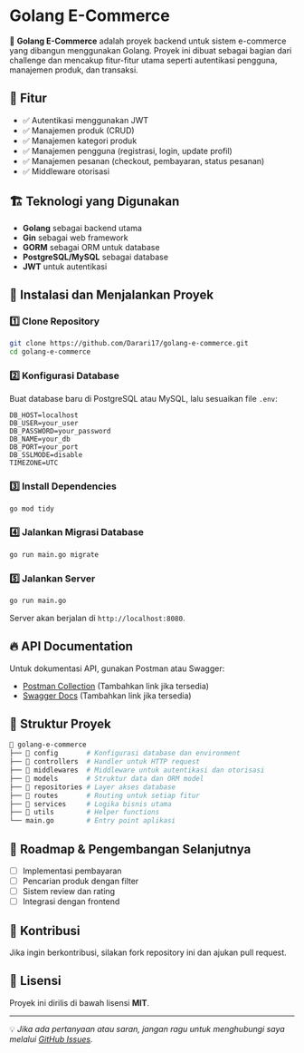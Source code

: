 # Golang E-Commerce

🚀 **Golang E-Commerce** adalah proyek backend untuk sistem e-commerce yang dibangun menggunakan Golang. Proyek ini dibuat sebagai bagian dari challenge dan mencakup fitur-fitur utama seperti autentikasi pengguna, manajemen produk, dan transaksi.

## 📌 Fitur

- ✅ Autentikasi menggunakan JWT
- ✅ Manajemen produk (CRUD)
- ✅ Manajemen kategori produk
- ✅ Manajemen pengguna (registrasi, login, update profil)
- ✅ Manajemen pesanan (checkout, pembayaran, status pesanan)
- ✅ Middleware otorisasi

## 🏗️ Teknologi yang Digunakan

- **Golang** sebagai backend utama
- **Gin** sebagai web framework
- **GORM** sebagai ORM untuk database
- **PostgreSQL/MySQL** sebagai database
- **JWT** untuk autentikasi

## 🚀 Instalasi dan Menjalankan Proyek

### 1️⃣ Clone Repository

```sh
git clone https://github.com/Darari17/golang-e-commerce.git
cd golang-e-commerce
```

### 2️⃣ Konfigurasi Database

Buat database baru di PostgreSQL atau MySQL, lalu sesuaikan file `.env`:

```env
DB_HOST=localhost
DB_USER=your_user
DB_PASSWORD=your_password
DB_NAME=your_db
DB_PORT=your_port
DB_SSLMODE=disable
TIMEZONE=UTC
```

### 3️⃣ Install Dependencies

```sh
go mod tidy
```

### 4️⃣ Jalankan Migrasi Database

```sh
go run main.go migrate
```

### 5️⃣ Jalankan Server

```sh
go run main.go
```

Server akan berjalan di `http://localhost:8080`.

## 🔥 API Documentation

Untuk dokumentasi API, gunakan Postman atau Swagger:

- [Postman Collection](#) (Tambahkan link jika tersedia)
- [Swagger Docs](#) (Tambahkan link jika tersedia)

## 📌 Struktur Proyek

```bash
📂 golang-e-commerce
├── 📂 config       # Konfigurasi database dan environment
├── 📂 controllers  # Handler untuk HTTP request
├── 📂 middlewares  # Middleware untuk autentikasi dan otorisasi
├── 📂 models       # Struktur data dan ORM model
├── 📂 repositories # Layer akses database
├── 📂 routes       # Routing untuk setiap fitur
├── 📂 services     # Logika bisnis utama
├── 📂 utils        # Helper functions
└── main.go        # Entry point aplikasi
```

## 🔗 Roadmap & Pengembangan Selanjutnya

- [ ] Implementasi pembayaran
- [ ] Pencarian produk dengan filter
- [ ] Sistem review dan rating
- [ ] Integrasi dengan frontend

## 🤝 Kontribusi

Jika ingin berkontribusi, silakan fork repository ini dan ajukan pull request.

## 📝 Lisensi

Proyek ini dirilis di bawah lisensi **MIT**.

---

💡 _Jika ada pertanyaan atau saran, jangan ragu untuk menghubungi saya melalui [GitHub Issues](https://github.com/Darari17/golang-e-commerce/issues)._
